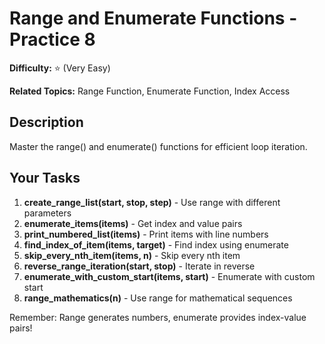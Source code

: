 # Range and Enumerate Functions - Practice 8

**Difficulty:** ⭐ (Very Easy)

**Related Topics:** Range Function, Enumerate Function, Index Access

## Description

Master the range() and enumerate() functions for efficient loop iteration.

## Your Tasks

1. **create_range_list(start, stop, step)** - Use range with different parameters
2. **enumerate_items(items)** - Get index and value pairs
3. **print_numbered_list(items)** - Print items with line numbers
4. **find_index_of_item(items, target)** - Find index using enumerate
5. **skip_every_nth_item(items, n)** - Skip every nth item
6. **reverse_range_iteration(start, stop)** - Iterate in reverse
7. **enumerate_with_custom_start(items, start)** - Enumerate with custom start
8. **range_mathematics(n)** - Use range for mathematical sequences

Remember: Range generates numbers, enumerate provides index-value pairs!